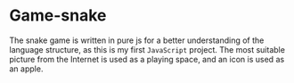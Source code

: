 # Game-snake 
The snake game is written in pure js for a better understanding of the language structure, as this is my first  `JavaScript` project.
The most suitable picture from the Internet is used as a playing space, and an icon is used as an apple.

# 